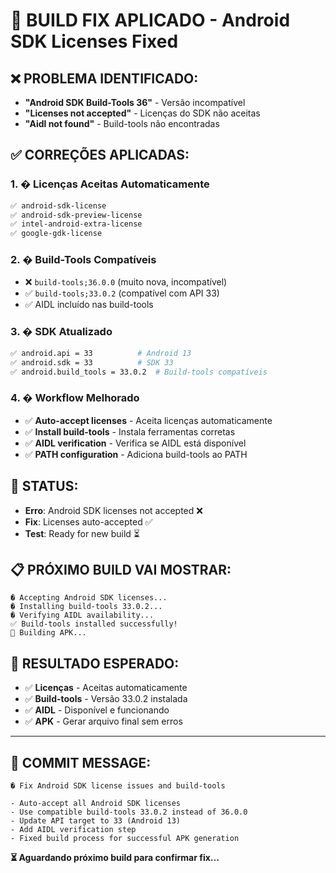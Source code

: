 # 🔧 BUILD FIX APLICADO - Android SDK Licenses Fixed

## ❌ **PROBLEMA IDENTIFICADO:**
- **"Android SDK Build-Tools 36"** - Versão incompatível
- **"Licenses not accepted"** - Licenças do SDK não aceitas
- **"Aidl not found"** - Build-tools não encontradas

## ✅ **CORREÇÕES APLICADAS:**

### **1. � Licenças Aceitas Automaticamente**
```bash
✅ android-sdk-license
✅ android-sdk-preview-license  
✅ intel-android-extra-license
✅ google-gdk-license
```

### **2. �️ Build-Tools Compatíveis**
- ❌ `build-tools;36.0.0` (muito nova, incompatível)
- ✅ `build-tools;33.0.2` (compatível com API 33)
- ✅ AIDL incluído nas build-tools

### **3. � SDK Atualizado**
```bash
✅ android.api = 33          # Android 13
✅ android.sdk = 33          # SDK 33
✅ android.build_tools = 33.0.2  # Build-tools compatíveis
```

### **4. � Workflow Melhorado**
- ✅ **Auto-accept licenses** - Aceita licenças automaticamente
- ✅ **Install build-tools** - Instala ferramentas corretas
- ✅ **AIDL verification** - Verifica se AIDL está disponível
- ✅ **PATH configuration** - Adiciona build-tools ao PATH

## 🚀 **STATUS:**
- **Erro**: Android SDK licenses not accepted ❌
- **Fix**: Licenses auto-accepted ✅  
- **Test**: Ready for new build ⏳

## 📋 **PRÓXIMO BUILD VAI MOSTRAR:**
```
� Accepting Android SDK licenses...
�️ Installing build-tools 33.0.2...
� Verifying AIDL availability...
✅ Build-tools installed successfully!
🚀 Building APK...
```

## 🎯 **RESULTADO ESPERADO:**
- ✅ **Licenças** - Aceitas automaticamente
- ✅ **Build-tools** - Versão 33.0.2 instalada
- ✅ **AIDL** - Disponível e funcionando
- ✅ **APK** - Gerar arquivo final sem erros

---

## 🔄 **COMMIT MESSAGE:**
```
� Fix Android SDK license issues and build-tools

- Auto-accept all Android SDK licenses
- Use compatible build-tools 33.0.2 instead of 36.0.0
- Update API target to 33 (Android 13)
- Add AIDL verification step
- Fixed build process for successful APK generation
```

**⏳ Aguardando próximo build para confirmar fix...**
